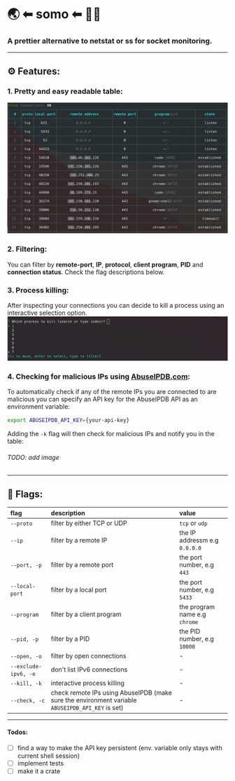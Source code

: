 # 🌏 ⬅ somo ⬅ :man_technologist: 
### A prettier alternative to netstat or ss for socket monitoring.

---

## ⚙️ Features:
### 1. Pretty and easy readable table:
![example](./images/somo-example.png)

### 2. Filtering:
You can filter by **remote-port**, **IP**, **protocol**, **client program**, **PID** and **connection status**.
Check the flag descriptions below.

### 3. Process killing:
After inspecting your connections you can decide to kill a process using an interactive selection option.
![example](./images/kill-example.png)

### 4. Checking for malicious IPs using [AbuseIPDB.com](https://www.abuseipdb.com/):
To automatically check if any of the remote IPs you are connected to are malicious you can specify an API key for the AbuseIPDB API as an environment variable:
```bash
export ABUSEIPDB_API_KEY={your-api-key}
```
Adding the ``-k`` flag will then check for malicious IPs and notify you in the table:
###### TODO: add image

---

## 🚩 Flags:
| flag | description | value |
| :------------- |:------------- | :----- |
| ```--proto``` | filter by either TCP or UDP  | ``tcp`` or ``udp`` | 
| ```--ip``` | filter by a remote IP | the IP addressm e.g ``0.0.0.0`` |
| ```--port, -p``` | filter by a remote port | the port number, e.g ``443`` |
| ```--local-port``` | filter by a local port | the port number, e.g ``5433`` |
| ```--program``` | filter by a client program | the program name e.g ``chrome`` |
| ```--pid, -p``` | filter by a PID | the PID number, e.g ``10000`` |
| ```--open, -o``` | filter by open connections | - |
| ```--exclude-ipv6, -e``` | don't list IPv6 connections | - |
| ```--kill, -k``` | interactive process killing | - |
| ```--check, -c``` | check remote IPs using AbuseIPDB (make sure the environment variable ``ABUSEIPDB_API_KEY`` is set) | - |

---

#### Todos:
- [ ] find a way to make the API key persistent (env. variable only stays with current shell session)
- [ ] implement tests
- [ ] make it a crate
